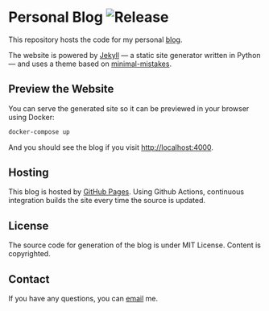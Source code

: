 # Personal Blog ![Release](https://github.com/dcyoung/dcyoung.github.io/actions/workflows/release.yml/badge.svg)

This repository hosts the code for my personal [blog](https://dcyoung.github.io).

The website is powered by [Jekyll](https://jekyllrb.com) — a static site generator written in Python — and uses a theme based on [minimal-mistakes](https://mmistakes.github.io/minimal-mistakes).

## Preview the Website

You can serve the generated site so it can be previewed in your browser using Docker:

```bash
docker-compose up
```

And you should see the blog if you visit [http://localhost:4000](http://localhost:4000).

## Hosting

This blog is hosted by [GitHub Pages](https://pages.github.com/). Using Github Actions, continuous integration builds the site every time the source is updated.

## License

The source code for generation of the blog is under MIT License. Content is copyrighted.

## Contact

If you have any questions, you can [email](mailto:david@questionablyartificial.com) me.
